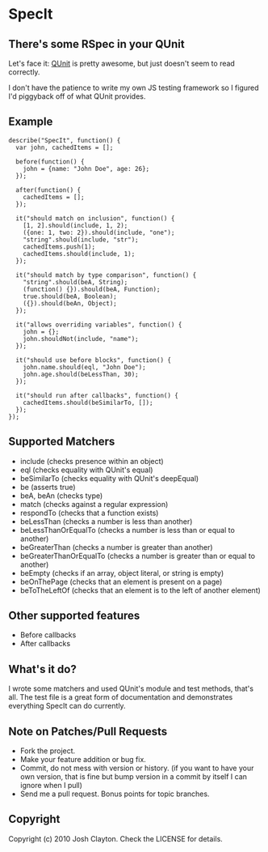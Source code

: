 # SpecIt

## There's some RSpec in your QUnit

Let's face it: [QUnit](http://github.com/jquery/qunit) is pretty awesome, but just doesn't seem to read correctly.

I don't have the patience to write my own JS testing framework so I figured I'd piggyback off of what QUnit provides.

## Example

    describe("SpecIt", function() {
      var john, cachedItems = [];

      before(function() {
        john = {name: "John Doe", age: 26};
      });

      after(function() {
        cachedItems = [];
      });

      it("should match on inclusion", function() {
        [1, 2].should(include, 1, 2);
        ({one: 1, two: 2}).should(include, "one");
        "string".should(include, "str");
        cachedItems.push(1);
        cachedItems.should(include, 1);
      });

      it("should match by type comparison", function() {
        "string".should(beA, String);
        (function() {}).should(beA, Function);
        true.should(beA, Boolean);
        ({}).should(beAn, Object);
      });

      it("allows overriding variables", function() {
        john = {};
        john.shouldNot(include, "name");
      });

      it("should use before blocks", function() {
        john.name.should(eql, "John Doe");
        john.age.should(beLessThan, 30);
      });

      it("should run after callbacks", function() {
        cachedItems.should(beSimilarTo, []);
      });
    });

## Supported Matchers

* include (checks presence within an object)
* eql (checks equality with QUnit's equal)
* beSimilarTo (checks equality with QUnit's deepEqual)
* be (asserts true)
* beA, beAn (checks type)
* match (checks against a regular expression)
* respondTo (checks that a function exists)
* beLessThan (checks a number is less than another)
* beLessThanOrEqualTo (checks a number is less than or equal to another)
* beGreaterThan (checks a number is greater than another)
* beGreaterThanOrEqualTo (checks a number is greater than or equal to another)
* beEmpty (checks if an array, object literal, or string is empty)
* beOnThePage (checks that an element is present on a page)
* beToTheLeftOf (checks that an element is to the left of another element)

## Other supported features

* Before callbacks
* After callbacks

## What's it do?

I wrote some matchers and used QUnit's module and test methods, that's all.  The test file is a great form of documentation and demonstrates everything SpecIt can do currently.

## Note on Patches/Pull Requests

* Fork the project.
* Make your feature addition or bug fix.
* Commit, do not mess with version or history.
  (if you want to have your own version, that is fine but bump version in a commit by itself I can ignore when I pull)
* Send me a pull request. Bonus points for topic branches.

## Copyright

Copyright (c) 2010 Josh Clayton.  Check the LICENSE for details.
